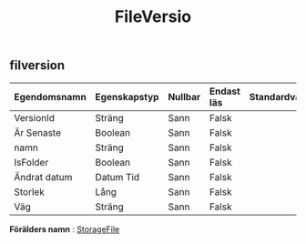 ﻿---
title: FileVersio
second_title: Aspose.Cells Cloud Documen
type: docs
url: /sv/specification/model/fileversion/
description: "Aspose.Cells Molnmodellspecifikation: FileVersion. Hantera enkelt Excel och andra kalkylarksdokument med funktioner som att öppna, generera, redigera, dela, slå samman, jämföra och konvertera"
kwords: Excel, Office, Kalkylblad, Cloud REST API, FileVersion
weight: 50
---
## **filversion**

 

| Egendomsnamn| Egenskapstyp| Nullbar| Endast läs| Standardvärde| Beskrivning|
|:- |:- |:- |:- |:- |:- |
| VersionId| Sträng| Sann| Falsk|||
| Är Senaste| Boolean| Sann| Falsk|||
| namn| Sträng| Sann| Falsk|||
| IsFolder| Boolean| Sann| Falsk|||
|Ändrat datum| Datum Tid| Sann| Falsk|||
| Storlek| Lång| Sann| Falsk|||
| Väg| Sträng| Sann| Falsk|||

**Förälders namn** : [StorageFile](/specification/model/storagefile)

